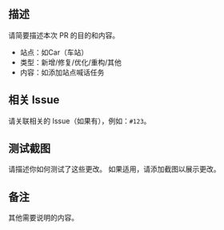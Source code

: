 ## 描述
请简要描述本次 PR 的目的和内容。  

- 站点：如Car（车站）  
- 类型：新增/修复/优化/重构/其他  
- 内容：如添加站点喊话任务  

## 相关 Issue
请关联相关的 Issue（如果有），例如：`#123`。

## 测试截图
请描述你如何测试了这些更改。 如果适用，请添加截图以展示更改。

## 备注
其他需要说明的内容。